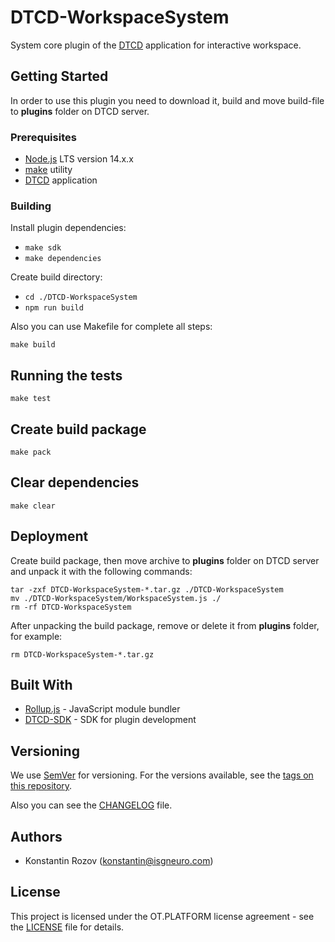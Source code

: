 # DTCD-WorkspaceSystem

System core plugin of the [DTCD](https://github.com/ISGNeuroTeam/DTCD) application for interactive workspace.

## Getting Started

In order to use this plugin you need to download it, build and move build-file to __plugins__ folder on DTCD server.

### Prerequisites

- [Node.js](https://nodejs.org/en/) LTS version 14.x.x
- [make](https://en.wikipedia.org/wiki/Make_(software)) utility
- [DTCD](https://github.com/ISGNeuroTeam/DTCD) application

### Building

Install plugin dependencies:
- `make sdk`
- `make dependencies`

Create build directory:
- `cd ./DTCD-WorkspaceSystem`
- `npm run build`

Also you can use Makefile for complete all steps:
```
make build
```

## Running the tests

```
make test
```

## Create build package

```
make pack
```

## Clear dependencies

```
make clear
```

## Deployment

Create build package, then move archive to __plugins__ folder on DTCD server and unpack it with the following commands:
```
tar -zxf DTCD-WorkspaceSystem-*.tar.gz ./DTCD-WorkspaceSystem
mv ./DTCD-WorkspaceSystem/WorkspaceSystem.js ./
rm -rf DTCD-WorkspaceSystem
```

After unpacking the build package, remove or delete it from __plugins__ folder, for example:
```
rm DTCD-WorkspaceSystem-*.tar.gz
```

## Built With

- [Rollup.js](https://rollupjs.org/guide/en/) - JavaScript module bundler
- [DTCD-SDK](https://github.com/ISGNeuroTeam/DTCD-SDK) - SDK for plugin development

## Versioning

We use [SemVer](http://semver.org/) for versioning. For the versions available, see the [tags on this repository](https://github.com/ISGNeuroTeam/DTCD-WorkspaceSystem/tags).

Also you can see the [CHANGELOG](CHANGELOG.md) file.

## Authors

- Konstantin Rozov (konstantin@isgneuro.com)

## License

This project is licensed under the OT.PLATFORM license agreement - see the [LICENSE](LICENSE.md) file for details.
